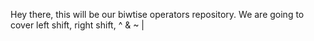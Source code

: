 Hey there, this will be our biwtise operators repository. We are going to cover left shift, right shift, ^ & ~ |
